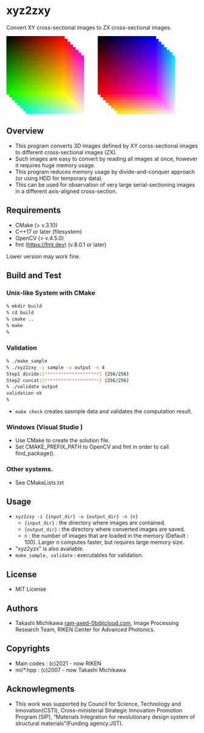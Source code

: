 # xyz2zxy

Convert XY cross-sectional images to ZX cross-sectional images.

![Teaser image of xyz2zxy](xyz2zxy_teaser.png "Example of the result.")


## Overview
* This program converts 3D images defined by XY corss-sectional images to different cross-sectional images (ZX).
* Such images are easy to convert by reading all images at once, however it requires huge memory usage. 
* This program reduces memory usage by  divide-and-conquer approach (or using HDD for temporary data).
* This can be used for observation of very large serial-sectioning images in a different axis-aligned cross-section.

## Requirements
* CMake (> v.3.10)
* C++17 or later (filesystem)
* OpenCV (> v.4.5.0)
* fmt (https://fmt.dev) (v.8.0.1 or later)

Lower version may work fine. 
## Build and Test 
### Unix-like System with CMake 
```bash
% mkdir build
% cd build
% cmake ..
% make  
%
```
### Validation
```bash
% ./make_sample 
% ./xyz2zxy -i sample -o output -n 4
Step1 divide:[********************] (256/256)
Step2 concat:[********************] (256/256)
% ./validate output
validation ok
%
```
* ``make check`` creates sasmple data and validates the computation result. 
### Windows (Visual Studio )
* Use CMake to create the solution file.
* Set CMAKE_PREFIX_PATH to OpenCV and fmt in order to call find_package().
### Other systems. 
* See CMakeLists.txt
## Usage
* ``xyz2zxy -i {input_dir} -o {output_dir} -n {n}``
  * ``{input_dir}`` : the directory where images are contained.
  * ``{output_dir}`` : the directory where converted images are saved.
  * ``n`` : the number of images that are loaded in the memory (Default : 100). Larger n computes faster, but requires large memory size.
* "xyz2yzx" is also available.
* ``make_sample, validate`` : executables for validation.

## License 
* MIT License
## Authors
* Takashi Michikawa <ram-axed-0b@icloud.com>, Image Processing Research Team, RIKEN Center for Advanced Photonics.
## Copyrights 
* Main codes : (c)2021 - now RIKEN
* mi/*.hpp : (c)2007 - now Takashi Michikawa
## Acknowlegments
* This work was supported by Council for Science, Technology and Innovation(CSTI), Cross-ministerial Strategic Innovation Promotion Program (SIP), “Materials Integration for revolutionary design system of structural materials”(Funding agency:JST).
